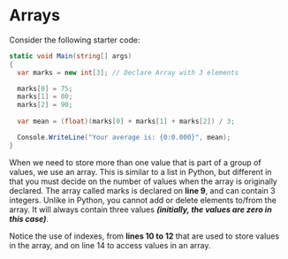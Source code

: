 # Arrays

Consider the following starter code:

```csharp
static void Main(string[] args)
{
  var marks = new int[3]; // Declare Array with 3 elements

  marks[0] = 75;
  marks[1] = 80;
  marks[2] = 90;
            
  var mean = (float)(marks[0] + marks[1] + marks[2]) / 3;

  Console.WriteLine("Your average is: {0:0.000}", mean);
}
```

When we need to store more than one value that is part of a group of values, we use an array.  This is similar to a list in Python, but different in that you must decide on the number of values when the array is originally declared.  The array called marks is declared on **line 9**, and can contain 3 integers.  Unlike in Python, you cannot add or delete elements to/from the array.  It will always contain three values ***(initially, the values are zero in this case)***.

Notice the use of indexes, from **lines 10 to 12** that are used to store values in the array, and on line 14 to access values in an array.
